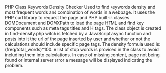 PHP Class Keywords Density Checker
Used to find keywords density and most frequent words and combination of words in a webpage.
It uses the PHP curl library to request the page and PHP built-in classes DOMDocument and DOMXPath to load the page HTML and find key components such as meta tags titles and H tags.
The class object is created in find-density.php witch is fetched by a JavaScript async function and posts into it the url of the page inserted by user and whether or not the calculations should include specific page tags.
The density formula used is: (freq/total_words)*100.
A list of stop words is provided in the class to avoid including them into calculations.
In case of missing content, page not being found or internal server error a message will be displayed indicating the problem.
